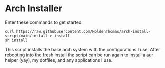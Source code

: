 # Arch Installer
Enter these commands to get started:
```
curl https://raw.githubusercontent.com/HoldenThomas/arch-install-script/main/install > install
sh install
```

This script installs the base arch system with the configurations I use.
After rebooting into the fresh install the script can be run again to install a aur helper (yay), my dotfiles, and any applications I use.
